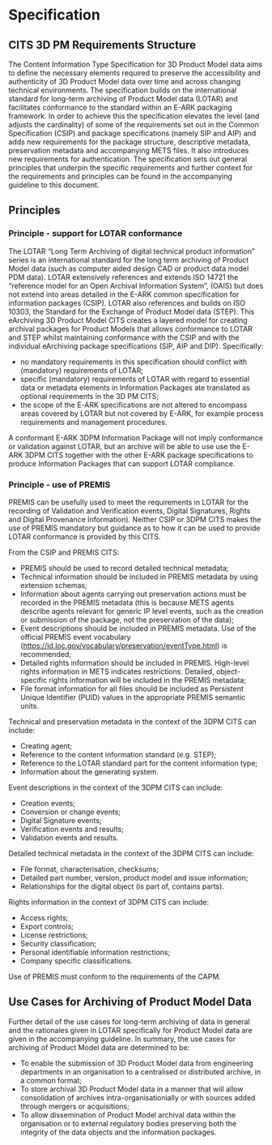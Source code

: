 # Specification

## CITS 3D PM Requirements Structure

The Content Information Type Specification for 3D Product Model data aims to define the necessary elements required to preserve the accessibility and authenticity of 3D Product Model data over time and across changing technical environments. The specification builds on the international standard for long-term archiving of Product Model data (LOTAR) and facilitates conformance to the standard within an E-ARK packaging framework. In order to achieve this the specification elevates the level (and adjusts the cardinality) of some of the requirements set out in the Common Specification (CSIP) and package specifications (namely SIP and AIP) and adds new requirements for the package structure, descriptive metadata, preservation metadata and accompanying METS files. It also introduces new requirements for authentication. The specification sets out general principles that underpin the specific requirements and further context for the requirements and principles can be found in the accompanying guideline to this document.

## Principles

### Principle - support for LOTAR conformance

The LOTAR “Long Term Archiving of digital technical product information” series is an international standard for the long term archiving of Product Model data (such as computer aided design CAD or product data model PDM data). LOTAR extensively references and  extends ISO 14721 the “reference model for an Open Archival Information System”, (OAIS) but does not extend into areas detailed in the E-ARK common specification for information packages (CSIP). LOTAR also references and builds on ISO 10303, the Standard for the Exchange of Product Model data (STEP). This eArchiving 3D Product Model CITS creates a layered model for creating archival packages for Product Models that allows conformance to LOTAR and STEP whilst maintaining conformance with the CSIP and with the individual eArchiving package specifications (SIP, AIP and DIP). Specifically:

+ no mandatory requirements in this specification should conflict with (mandatory) requirements of  LOTAR;
+ specific (mandatory) requirements of LOTAR with regard to essential data or metadata elements in Information Packages ate translated as optional requirements in the 3D PM CITS;
+ the scope of the E-ARK specifications are not altered to encompass areas covered by LOTAR but not covered by E-ARK, for example process requirements and management procedures.

A conformant E-ARK 3DPM Information Package will not imply conformance or validation against LOTAR, but an archive will be able to use use the E-ARK 3DPM CITS together with the other E-ARK package specifications to produce Information Packages that can support LOTAR compliance.

### Principle - use of PREMIS

PREMIS can be usefully used to meet the requirements in LOTAR for the recording of Validation and Verification events, Digital Signatures, Rights and Digital Provenance Information). Neither CSIP or 3DPM CITS makes the use of PREMIS mandatory but guidance as to how it can be used to provide LOTAR conformance is provided by this CITS. 

From the CSIP and PREMIS CITS: 

+ PREMIS should be used to record detailed technical metadata;
+ Technical information should be included in PREMIS metadata by using extension schemas;
+ Information about agents carrying out preservation actions must be recorded in the PREMIS  metadata (this is because METS agents describe agents relevant for generic IP level events, such as the creation or submission of the package, not the preservation of the data);
+ Event descriptions should be included in PREMIS metadata. Use of the official PREMIS event vocabulary (<https://id.loc.gov/vocabulary/preservation/eventType.html>) is recommended;
+ Detailed rights information should be included in PREMIS. High-level rights information in METS indicates restrictions. Detailed, object-specific rights information will be included in the PREMIS metadata;
+ File format information for all files should be included as Persistent Unique Identifier (PUID) values in the appropriate PREMIS semantic units.
  
Technical and preservation metadata in the context of the 3DPM CITS can include:

+ Creating agent;
+ Reference to the content information standard (e.g. STEP);
+ Reference to the LOTAR standard part for the content information type;
+ Information about the generating system.

Event descriptions in the context of the 3DPM CITS can include:

+ Creation events;
+ Conversion or change events;
+ Digital Signature events;
+ Verification events and results;
+ Validation events and results.

Detailed technical metadata in the context of the 3DPM CITS can include:

+ File format, characterisation,  checksums;
+ Detailed part number, version, product model and issue information;
+ Relationships for the digital object (is part of, contains parts).

Rights information in the context of 3DPM CITS can include:

+ Access rights;
+ Export controls;
+ License restrictions;
+ Security classification;
+ Personal identifiable information restrictions;
+ Company specific classifications.

Use of PREMIS must conform to the requirements of the CAPM. 

## Use Cases for Archiving of Product Model Data

Further detail of the use cases for long-term archiving of data in general and the rationales given in LOTAR specifically for Product Model data are given in the accompanying guideline. In summary, the use cases for archiving of Product Model data  are determined to be:

+ To enable the submission of 3D Product Model data from engineering departments in an organisation to a centralised or distributed archive, in a common format;
+ To store archival 3D Product Model data in a manner that will allow consolidation of archives intra-organisationially or with sources added through mergers or acquisitions;
+ To allow dissemination of Product Model archival data within the organisation or to external regulatory bodies preserving both the integrity of the data objects and the information packages.
